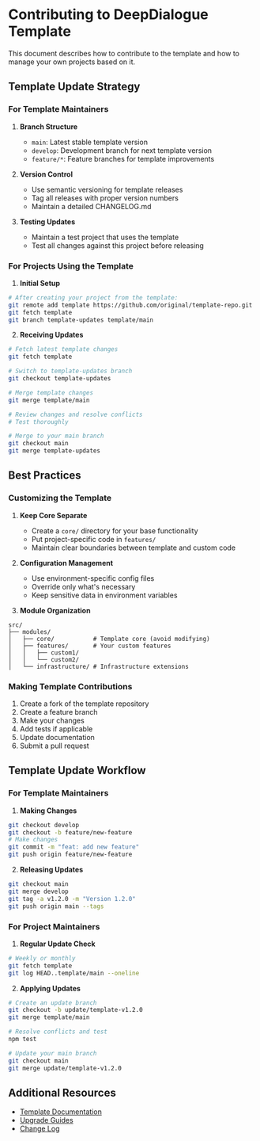 # Contributing to DeepDialogue Template

This document describes how to contribute to the template and how to manage your own projects based on it.

## Template Update Strategy

### For Template Maintainers

1. **Branch Structure**
   - `main`: Latest stable template version
   - `develop`: Development branch for next template version
   - `feature/*`: Feature branches for template improvements

2. **Version Control**
   - Use semantic versioning for template releases
   - Tag all releases with proper version numbers
   - Maintain a detailed CHANGELOG.md

3. **Testing Updates**
   - Maintain a test project that uses the template
   - Test all changes against this project before releasing

### For Projects Using the Template

1. **Initial Setup**
```bash
# After creating your project from the template:
git remote add template https://github.com/original/template-repo.git
git fetch template
git branch template-updates template/main
```

2. **Receiving Updates**
```bash
# Fetch latest template changes
git fetch template

# Switch to template-updates branch
git checkout template-updates

# Merge template changes
git merge template/main

# Review changes and resolve conflicts
# Test thoroughly

# Merge to your main branch
git checkout main
git merge template-updates
```

## Best Practices

### Customizing the Template

1. **Keep Core Separate**
   - Create a `core/` directory for your base functionality
   - Put project-specific code in `features/`
   - Maintain clear boundaries between template and custom code

2. **Configuration Management**
   - Use environment-specific config files
   - Override only what's necessary
   - Keep sensitive data in environment variables

3. **Module Organization**
```
src/
├── modules/
│   ├── core/           # Template core (avoid modifying)
│   ├── features/       # Your custom features
│   │   ├── custom1/
│   │   └── custom2/
│   └── infrastructure/ # Infrastructure extensions
```

### Making Template Contributions

1. Create a fork of the template repository
2. Create a feature branch
3. Make your changes
4. Add tests if applicable
5. Update documentation
6. Submit a pull request

## Template Update Workflow

### For Template Maintainers

1. **Making Changes**
```bash
git checkout develop
git checkout -b feature/new-feature
# Make changes
git commit -m "feat: add new feature"
git push origin feature/new-feature
```

2. **Releasing Updates**
```bash
git checkout main
git merge develop
git tag -a v1.2.0 -m "Version 1.2.0"
git push origin main --tags
```

### For Project Maintainers

1. **Regular Update Check**
```bash
# Weekly or monthly
git fetch template
git log HEAD..template/main --oneline
```

2. **Applying Updates**
```bash
# Create an update branch
git checkout -b update/template-v1.2.0
git merge template/main

# Resolve conflicts and test
npm test

# Update your main branch
git checkout main
git merge update/template-v1.2.0
```

## Additional Resources

- [Template Documentation](./docs/README.md)
- [Upgrade Guides](./docs/UPGRADING.md)
- [Change Log](./CHANGELOG.md)
